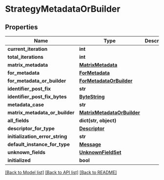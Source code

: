 # StrategyMetadataOrBuilder

## Properties
Name | Type | Description | Notes
------------ | ------------- | ------------- | -------------
**current_iteration** | **int** |  | [optional] 
**total_iterations** | **int** |  | [optional] 
**matrix_metadata** | [**MatrixMetadata**](MatrixMetadata.md) |  | [optional] 
**for_metadata** | [**ForMetadata**](ForMetadata.md) |  | [optional] 
**for_metadata_or_builder** | [**ForMetadataOrBuilder**](ForMetadataOrBuilder.md) |  | [optional] 
**identifier_post_fix** | **str** |  | [optional] 
**identifier_post_fix_bytes** | [**ByteString**](ByteString.md) |  | [optional] 
**metadata_case** | **str** |  | [optional] 
**matrix_metadata_or_builder** | [**MatrixMetadataOrBuilder**](MatrixMetadataOrBuilder.md) |  | [optional] 
**all_fields** | **dict(str, object)** |  | [optional] 
**descriptor_for_type** | [**Descriptor**](Descriptor.md) |  | [optional] 
**initialization_error_string** | **str** |  | [optional] 
**default_instance_for_type** | [**Message**](Message.md) |  | [optional] 
**unknown_fields** | [**UnknownFieldSet**](UnknownFieldSet.md) |  | [optional] 
**initialized** | **bool** |  | [optional] 

[[Back to Model list]](../README.md#documentation-for-models) [[Back to API list]](../README.md#documentation-for-api-endpoints) [[Back to README]](../README.md)

